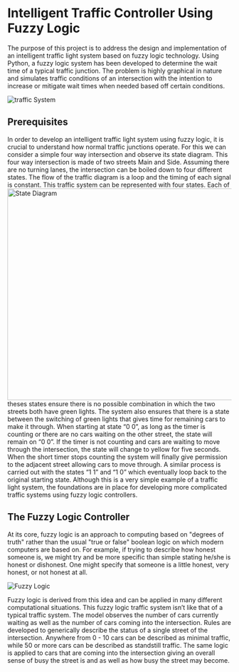 # Intelligent Traffic Controller Using Fuzzy Logic

The purpose of this project is to address the design and implementation of an intelligent traffic light system based on fuzzy logic technology. Using Python, a fuzzy logic system has been developed to determine the wait time of a typical traffic junction. The problem is highly graphical in nature and simulates traffic conditions of an intersection with the intention to increase or mitigate wait times when needed based off certain conditions.

<a target="_blank"><img src="http://i65.tinypic.com/2ibj22a.png" border="0" alt="traffic System"></a>

## Prerequisites

In order to develop an intelligent traffic light system using fuzzy logic, it is crucial to understand how normal traffic junctions operate. For this we can consider a simple four way intersection and observe its state diagram.  This four way intersection is made of two streets Main and Side. Assuming there are no turning lanes, the intersection can be boiled down to four different states. The flow of the traffic diagram is a loop and the timing of each signal is constant.<a target="_blank"><img align="right" width="525" height="475" src="http://i63.tinypic.com/idy8ic.png" border="0" alt="State Diagram"></a> This traffic system can be represented with four states. Each of theses states ensure there is no possible combination in which the two streets both have green lights. The system also ensures that there is a state between the switching of green lights that gives time for remaining cars to make it through. When starting at state “0 0”, as long as the timer is counting or there are no cars waiting on the other street, the state will remain on “0 0”. If the timer is not counting and cars are waiting to move through the intersection, the state will change to yellow for five seconds. When the short timer stops counting the system will finally give permission to the adjacent street allowing cars to move through. A similar process is carried out with the states “1 1” and “1 0” which eventually loop back to the original starting state. Although this is a very simple example of a traffic light system, the foundations are in place for developing more complicated traffic systems using fuzzy logic controllers. 

## The Fuzzy Logic Controller

At its core, fuzzy logic is an approach to computing based on "degrees of truth" rather than the usual "true or false" boolean logic on which modern computers are based on. For example, if trying to describe how honest someone is, we might try and be more specific than simple stating he/she is honest or dishonest. One might specify that someone is a little honest, very honest, or not honest at all. 

<a target="_blank"><img src="http://i64.tinypic.com/2pqkrip.png" border="0" alt="Fuzzy Logic"></a>

Fuzzy logic is derived from this idea and can be applied in many different computational situations. This fuzzy logic traffic system isn’t like that of a typical traffic system. The model observes the number of cars currently waiting as well as the number of cars coming into the intersection. Rules are developed to generically describe the status of a single street of the intersection. Anywhere from 0 - 10 cars can be described as minimal traffic, while 50 or more cars can be described as standstill traffic. The same logic is applied to cars that are coming into the intersection giving an overall sense of busy the street is and as well as how busy the street may become. 


